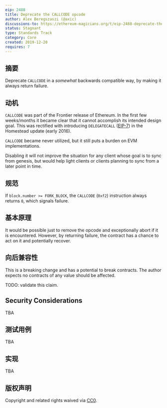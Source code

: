 ```yaml
---
eip: 2488
title: Deprecate the CALLCODE opcode
author: Alex Beregszaszi (@axic)
discussions-to: https://ethereum-magicians.org/t/eip-2488-deprecate-the-callcode-opcode/3957
status: Stagnant
type: Standards Track
category: Core
created: 2019-12-20
requires: 7
---
```


## 摘要

Deprecate `CALLCODE` in a *somewhat* backwards compatible way, by making it always return failure.

## 动机

`CALLCODE` was part of the Frontier release of Ethereum. In the first few weeks/months it became clear that it cannot accomplish its intended design goal. This was rectified with introducing `DELEGATECALL` ([EIP-7](./eip-7.md)) in the Homestead update (early 2016).

`CALLCODE` became never utilized, but it still puts a burden on EVM implementations.

Disabling it will not improve the situation for any client whose goal is to sync from genesis, but would help light clients or clients planning to sync from a later point in time.

## 规范

If `block.number >= FORK_BLOCK`, the `CALLCODE` (`0xf2`) instruction always returns `0`, which signals failure.

## 基本原理

It would be possible just to remove the opcode and exceptionally abort if it is encountered. However, by returning failure, the contract has a chance to act on it and potentially recover.

## 向后兼容性

This is a breaking change and has a potential to break contracts. The author expects no contracts of any value should be affected.

TODO: validate this claim.

## Security Considerations

TBA

## 测试用例

TBA

## 实现

TBA

## 版权声明

Copyright and related rights waived via [CC0](../LICENSE.md).
